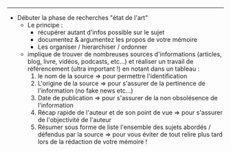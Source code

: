


--------------------------------

- Débuter la phase de recherches "état de l'art"
  - Le principe :
    - récupérer autant d'infos possible sur le sujet
    - documentez & argumentez les propos de votre mémoire
    - Les organiser / hierarchiser / ordonner
  - implique de trouver de nombreuses sources d'informations (articles, blog, livre, vidéos, podcasts, etc...) et réaliser un travail de référencement (ultra important !) en notant dans un tableau : 
    1. le nom de la source => pour permettre l'identification
    2. L'origine de la source => pour s'assurer de la pertinence de l'information (no fake news etc...)
    3. Date de publication => pour s'assurer de la non obsolésence de l'information
    4. Récap rapide de l'auteur et de son point de vue => pour s'assurer de l'objectivité de l'auteur
    5. Résumer sous forme de liste l'ensemble des sujets abordés / défendus par la source => pour vous éviter de tout relire plus tard lors de la rédaction de votre mémoire !